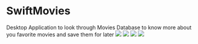 
# SwiftMovies
Desktop Application to look through Movies Database to know more about you favorite movies and save them for later
![](https://user-images.githubusercontent.com/43581470/132725666-46b22ced-523d-4fa9-9135-3b270e05e905.png)
![](https://user-images.githubusercontent.com/43581470/132725668-70d60bd7-b5f0-4191-8382-8ac3629dee00.png)
![](https://user-images.githubusercontent.com/43581470/132725670-60ebcf3d-1612-4dc7-95c3-0d66dc7e3dee.png)
![](https://user-images.githubusercontent.com/43581470/132725673-e04c07b8-a1de-448a-ad10-f1689bd37c2f.png)
